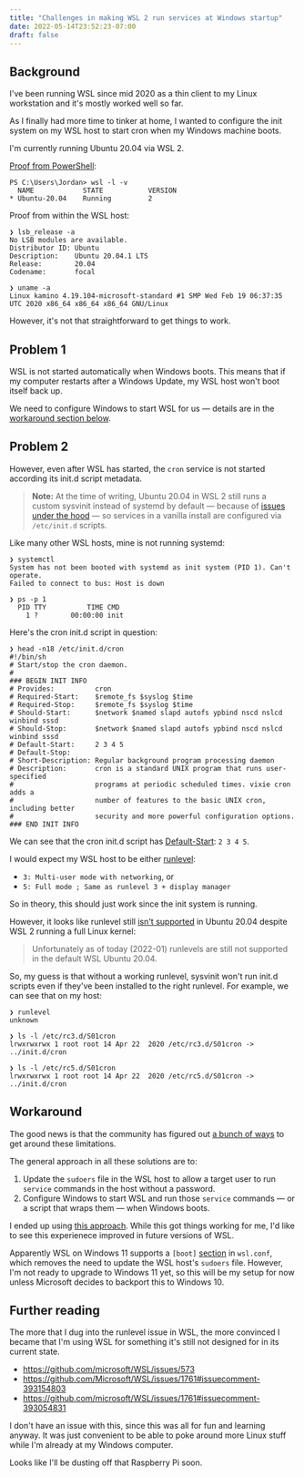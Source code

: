 ```yaml
---
title: "Challenges in making WSL 2 run services at Windows startup"
date: 2022-05-14T23:52:23-07:00
draft: false
---
```


## Background

I've been running WSL since mid 2020 as a thin client to my Linux workstation and it's mostly worked well so far.

As I finally had more time to tinker at home, I wanted to configure the init system on my WSL host to start cron when my Windows machine boots.

I'm currently running Ubuntu 20.04 via WSL 2.

[Proof from PowerShell](https://askubuntu.com/a/1177730):

```console
PS C:\Users\Jordan> wsl -l -v
  NAME            STATE           VERSION
* Ubuntu-20.04    Running         2
```

Proof from within the WSL host:

```console
❯ lsb_release -a
No LSB modules are available.
Distributor ID: Ubuntu
Description:    Ubuntu 20.04.1 LTS
Release:        20.04
Codename:       focal

❯ uname -a
Linux kamino 4.19.104-microsoft-standard #1 SMP Wed Feb 19 06:37:35 UTC 2020 x86_64 x86_64 x86_64 GNU/Linux
```

However, it's not that straightforward to get things to work.

## Problem 1

WSL is not started automatically when Windows boots. This means that if my computer restarts after a Windows Update, my WSL host won't boot itself back up.

We need to configure Windows to start WSL for us — details are in the [workaround section below](#workaround).

## Problem 2

However, even after WSL has started, the `cron` service is not started according its init.d script metadata.

> **Note:** At the time of writing, Ubuntu 20.04 in WSL 2 still runs a custom sysvinit instead of systemd by default — because of [issues under the hood](https://github.com/microsoft/WSL/issues/994) — so services in a vanilla install are configured via `/etc/init.d` scripts.

Like many other WSL hosts, mine is not running systemd:

```console
❯ systemctl
System has not been booted with systemd as init system (PID 1). Can't operate.
Failed to connect to bus: Host is down

❯ ps -p 1
  PID TTY          TIME CMD
    1 ?        00:00:00 init
```

Here's the cron init.d script in question:

```
❯ head -n18 /etc/init.d/cron
#!/bin/sh
# Start/stop the cron daemon.
#
### BEGIN INIT INFO
# Provides:          cron
# Required-Start:    $remote_fs $syslog $time
# Required-Stop:     $remote_fs $syslog $time
# Should-Start:      $network $named slapd autofs ypbind nscd nslcd winbind sssd
# Should-Stop:       $network $named slapd autofs ypbind nscd nslcd winbind sssd
# Default-Start:     2 3 4 5
# Default-Stop:
# Short-Description: Regular background program processing daemon
# Description:       cron is a standard UNIX program that runs user-specified
#                    programs at periodic scheduled times. vixie cron adds a
#                    number of features to the basic UNIX cron, including better
#                    security and more powerful configuration options.
### END INIT INFO
```

We can see that the cron init.d script has [Default-Start](https://refspecs.linuxbase.org/LSB_3.1.1/LSB-Core-generic/LSB-Core-generic/initscrcomconv.html): `2 3 4 5`.

I would expect my WSL host to be either [runlevel](https://en.wikipedia.org/wiki/Runlevel#Linux_Standard_Base_specification):

- `3: Multi-user mode with networking`, or
- `5: Full mode	; Same as runlevel 3 + display manager`

So in theory, this should just work since the init system is running.

However, it looks like runlevel still [isn't supported](https://unix.stackexchange.com/a/458388) in Ubuntu 20.04 despite WSL 2 running a full Linux kernel:

> Unfortunately as of today (2022-01) runlevels are still not supported in the default WSL Ubuntu 20.04.

So, my guess is that without a working runlevel, sysvinit won't run init.d scripts even if they've been installed to the right runlevel. For example, we can see that on my host:

```console
❯ runlevel
unknown

❯ ls -l /etc/rc3.d/S01cron
lrwxrwxrwx 1 root root 14 Apr 22  2020 /etc/rc3.d/S01cron -> ../init.d/cron

❯ ls -l /etc/rc5.d/S01cron
lrwxrwxrwx 1 root root 14 Apr 22  2020 /etc/rc5.d/S01cron -> ../init.d/cron
```

## Workaround

The good news is that the community has figured out [a bunch of ways](https://superuser.com/questions/1343558/how-to-make-wsl-run-services-at-startup) to get around these limitations.

The general approach in all these solutions are to:

1. Update the `sudoers` file in the WSL host to allow a target user to run `service` commands in the host without a password.
2. Configure Windows to start WSL and run those `service` commands — or a script that wraps them — when Windows boots.

I ended up using [this approach](https://superuser.com/a/1514776). While this got things working for me, I'd like to see this experienece improved in future versions of WSL.

Apparently WSL on Windows 11 supports a `[boot]` [section](https://docs.microsoft.com/en-us/windows/wsl/wsl-config#boot-settings) in `wsl.conf`, which removes the need to update the WSL host's `sudoers` file. However, I'm not ready to upgrade to Windows 11 yet, so this will be my setup for now unless Microsoft decides to backport this to Windows 10.

## Further reading

The more that I dug into the runlevel issue in WSL, the more convinced I became that I'm using WSL for something it's still not designed for in its current state.

- https://github.com/microsoft/WSL/issues/573
- https://github.com/Microsoft/WSL/issues/1761#issuecomment-393154803
- https://github.com/microsoft/WSL/issues/1761#issuecomment-393054831

I don't have an issue with this, since this was all for fun and learning anyway. It was just convenient to be able to poke around more Linux stuff while I'm already at my Windows computer.

Looks like I'll be dusting off that Raspberry Pi soon.
